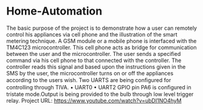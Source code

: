 # Home-Automation
The basic purpose of the project is to demonstrate how a user can remotely control his appliances via cell phone and the illustration of the smart metering technique. A GSM module or a mobile phone is interfaced with the TM4C123 microcontroller. This cell phone acts as bridge for communication between the user and the microcontroller. The user sends a specified command via his cell phone to that connected with the controller. The controller reads this signal and based upon the instructions given in the SMS by the user, the microcontroller turns on or off the appliances according to the users wish. Two UARTS are being conﬁgured for controlling through TIVA. • UART0 • UART2 GPIO pin PA6 is conﬁgured in tristate mode.Output is being provided to the bulb through low level trigger relay.
Project URL: https://www.youtube.com/watch?v=ubDI1NO4hyM
